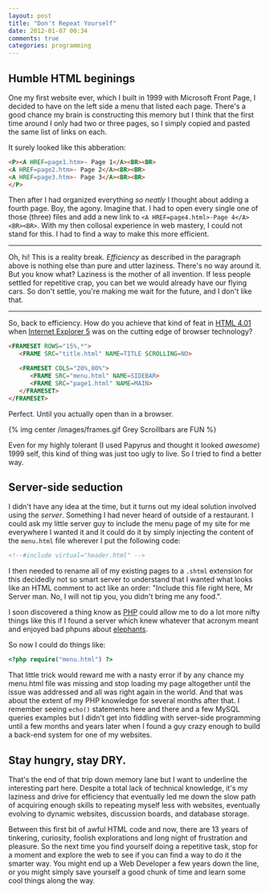 ```yaml
---
layout: post
title: "Don't Repeat Yourself"
date: 2012-01-07 00:34
comments: true
categories: programming
---
```


## Humble HTML beginings

One my first website ever, which I built in 1999 with Microsoft Front Page, I decided to have on the left side a menu that listed each page. There's a good chance my brain is constructing this memory but I think that the first time around I only had two or three pages, so I simply copied and pasted the same list of links on each.

It surely looked like this abberation:

```html This is atrocious code, please don't ever use this.
<P><A HREF=page1.htm>- Page 1</A><BR><BR>
<A HREF=page2.htm>- Page 2</A><BR><BR>
<A HREF=page3.htm>- Page 3</A><BR><BR>
</P>
```

Then after I had organized everything _so neatly_ I thought about adding a fourth page. Boy, the agony. Imagine that. I had to open every single one of those (three) files and add a new link to `<A HREF=page4.html>-Page 4</A><BR><BR>`. With my then collosal experience in web mastery, I could not stand for this. I had to find a way to make this more efficient.

***
Oh, hi! This is a reality break. 
_Efficiency_ as described in the paragraph above is nothing else than pure and utter laziness. There's no way around it. But you know what? Laziness is the mother of all invention. If less people settled for repetitive crap, you can bet we would already have our flying cars. So don't settle, you're making me wait for the future, and I don't like that.
***

So, back to efficiency. How do you achieve that kind of feat in [HTML 4.01](http://en.wikipedia.org/wiki/HTML) when [Internet Explorer 5](http://en.wikipedia.org/wiki/Internet_Explorer_5) was on the cutting edge of browser technology?

```html You guessed it! Frames!
<FRAMESET ROWS="15%,*">
   <FRAME SRC="title.html" NAME=TITLE SCROLLING=NO>

   <FRAMESET COLS="20%,80%">
      <FRAME SRC="menu.html" NAME=SIDEBAR>
      <FRAME SRC="page1.html" NAME=MAIN>
   </FRAMESET>
</FRAMESET>
```

Perfect. Until you actually open than in a browser.

{% img center /images/frames.gif Grey Scroillbars are FUN %}

Even for my highly tolerant (I used Papyrus and thought it looked _awesome_) 1999 self, this kind of thing was just too ugly to live. So I tried to find a better way.

## Server-side seduction

I didn't have any idea at the time, but it turns out my ideal solution involved using the _server_. Something I had never heard of outside of a restaurant. I could ask my little server guy to include the menu page of my site for me everywhere I wanted it and it could do it by simply injecting the content of the `menu.html` file wherever I put the following code:

```html
<!--#include virtual="header.html" -->
```

I then needed to rename all of my existing pages to a `.shtml` extension for this decidedly not so smart server to understand that I wanted what looks like an HTML comment to act like an order: "Include this file right here, Mr Server man. No, I will not tip you, you didn't bring me any food.".

I soon discovered a thing know as [PHP](http://php.net/) could allow me to do a lot more nifty things like this if I found a server which knew whatever that acronym meant and enjoyed bad phpuns about [elephants](http://www.google.com/search?q=elephpant).

So now I could do things like:

```php Ooh, look at me, I'm fancy!
<?php require("menu.html") ?>
```

That little trick would reward me with a nasty error if by any chance my menu.html file was missing and stop loading my page altogether until the issue was addressed and all was right again in the world. And that was about the extent of my PHP knowledge for several months after that. I remember seeing `echo()` statements here and there and a few MySQL queries examples but I didn't get into fiddling with server-side programming until a few months and years later when I found a guy crazy enough to build a back-end system for one of my websites.

## Stay hungry, stay DRY.

That's the end of that trip down memory lane but I want to underline the interesting part here. Despite a total lack of technical knowledge, it's my laziness and drive for efficiency that eventually led me down the slow path of acquiring enough skills to repeating myself less with websites, eventually evolving to dynamic websites, discussion boards, and database storage.

Between this first bit of awful HTML code and now, there are 13 years of tinkering, curiosity, foolish explorations and long night of frustration and pleasure. So the next time you find yourself doing a repetitive task, stop for a moment and explore the web to see if you can find a way to do it the smarter way. You might end up a Web Developer a few years down the line, or you might simply save yourself a good chunk of time and learn some cool things along the way.
